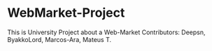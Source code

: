 # WebMarket-Project

This is University Project about a Web-Market
Contributors: Deepsn, ByakkoLord, Marcos-Ara, Mateus T.
